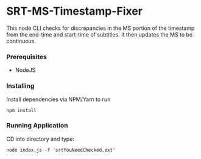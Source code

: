 # SRT-MS-Timestamp-Fixer

This node CLI checks for discrepancies in the MS portion of the timestamp from the end-time and start-time of subtitles. It then updates the MS to be continuous.

### Prerequisites

- NodeJS

### Installing

Install dependencies via NPM/Yarn to run

```
npm install
```

### Running Application

CD into directory and type:

```
node index.js -f 'srtYouNeedChecked.ext'
```

